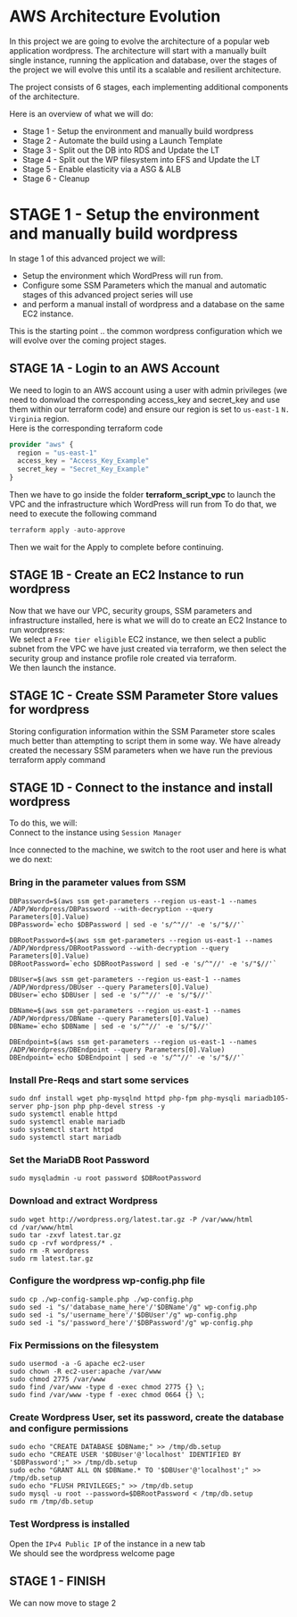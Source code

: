 # AWS Architecture Evolution
In this project we are going to evolve the architecture of a popular web application wordpress. The architecture will start with a manually built single instance, running the application and database, over the stages of the project we will evolve this until its a scalable and resilient architecture.  

The project consists of 6 stages, each implementing additional components of the architecture. 

Here is an overview of what we will do:

- Stage 1 - Setup the environment and manually build wordpress  
- Stage 2 - Automate the build using a Launch Template  
- Stage 3 - Split out the DB into RDS and Update the LT 
- Stage 4 - Split out the WP filesystem into EFS and Update the LT
- Stage 5 - Enable elasticity via a ASG & ALB
- Stage 6 - Cleanup

# STAGE 1 - Setup the environment and manually build wordpress
In stage 1 of this advanced project we will:
- Setup the environment which WordPress will run from. 
- Configure some SSM Parameters which the manual and automatic stages of this advanced project series will use
- and perform a manual install of wordpress and a database on the same EC2 instance. 

This is the starting point .. the common wordpress configuration which we will evolve over the coming project stages.

## STAGE 1A - Login to an AWS Account 
We need to login to an AWS account using a user with admin privileges (we need to donwload the corresponding access_key and secret_key and use them within our terraform code) and ensure our region is set to `us-east-1` `N. Virginia` region.  
Here is the corresponding terraform code
```terraform
provider "aws" {
  region = "us-east-1"
  access_key = "Access_Key_Example"
  secret_key = "Secret_Key_Example"
}
```
Then we have to go inside the folder **terraform_script_vpc** to launch the VPC and the infrastructure which WordPress will run from
To do that, we need to execute the following command
```powershell
terraform apply -auto-approve
```

Then we wait for the Apply to complete before continuing.
## STAGE 1B - Create an EC2 Instance to run wordpress
Now that we have our VPC, security groups, SSM parameters and infrastructure installed, here is what we will do to create an EC2 Instance to run wordpress:  
We select a `Free tier eligible` EC2 instance, we then select a public subnet from the VPC  we have just created via terraform, we then select the security group and instance profile role created via terraform.  
We then launch the instance.  
## STAGE 1C - Create SSM Parameter Store values for wordpress
Storing configuration information within the SSM Parameter store scales much better than attempting to script them in some way.
We have already created the necessary SSM parameters when we have run the previous terraform apply command 
## STAGE 1D - Connect to the instance and install wordpress
To do this, we will:  
Connect to the instance using `Session Manager`  

Ince connected to the machine, we switch to the root user and here is what we do next:  
### Bring in the parameter values from SSM
```
DBPassword=$(aws ssm get-parameters --region us-east-1 --names /ADP/Wordpress/DBPassword --with-decryption --query Parameters[0].Value)
DBPassword=`echo $DBPassword | sed -e 's/^"//' -e 's/"$//'`

DBRootPassword=$(aws ssm get-parameters --region us-east-1 --names /ADP/Wordpress/DBRootPassword --with-decryption --query Parameters[0].Value)
DBRootPassword=`echo $DBRootPassword | sed -e 's/^"//' -e 's/"$//'`

DBUser=$(aws ssm get-parameters --region us-east-1 --names /ADP/Wordpress/DBUser --query Parameters[0].Value)
DBUser=`echo $DBUser | sed -e 's/^"//' -e 's/"$//'`

DBName=$(aws ssm get-parameters --region us-east-1 --names /ADP/Wordpress/DBName --query Parameters[0].Value)
DBName=`echo $DBName | sed -e 's/^"//' -e 's/"$//'`

DBEndpoint=$(aws ssm get-parameters --region us-east-1 --names /ADP/Wordpress/DBEndpoint --query Parameters[0].Value)
DBEndpoint=`echo $DBEndpoint | sed -e 's/^"//' -e 's/"$//'`

```

### Install Pre-Reqs and start some services

```
sudo dnf install wget php-mysqlnd httpd php-fpm php-mysqli mariadb105-server php-json php php-devel stress -y
sudo systemctl enable httpd
sudo systemctl enable mariadb
sudo systemctl start httpd
sudo systemctl start mariadb

```

### Set the MariaDB Root Password

```
sudo mysqladmin -u root password $DBRootPassword
```

### Download and extract Wordpress

```
sudo wget http://wordpress.org/latest.tar.gz -P /var/www/html
cd /var/www/html
sudo tar -zxvf latest.tar.gz
sudo cp -rvf wordpress/* .
sudo rm -R wordpress
sudo rm latest.tar.gz
```
### Configure the wordpress wp-config.php file 

```
sudo cp ./wp-config-sample.php ./wp-config.php
sudo sed -i "s/'database_name_here'/'$DBName'/g" wp-config.php
sudo sed -i "s/'username_here'/'$DBUser'/g" wp-config.php
sudo sed -i "s/'password_here'/'$DBPassword'/g" wp-config.php
```
### Fix Permissions on the filesystem

```
sudo usermod -a -G apache ec2-user   
sudo chown -R ec2-user:apache /var/www
sudo chmod 2775 /var/www
sudo find /var/www -type d -exec chmod 2775 {} \;
sudo find /var/www -type f -exec chmod 0664 {} \;
```
### Create Wordpress User, set its password, create the database and configure permissions

```
sudo echo "CREATE DATABASE $DBName;" >> /tmp/db.setup
sudo echo "CREATE USER '$DBUser'@'localhost' IDENTIFIED BY '$DBPassword';" >> /tmp/db.setup
sudo echo "GRANT ALL ON $DBName.* TO '$DBUser'@'localhost';" >> /tmp/db.setup
sudo echo "FLUSH PRIVILEGES;" >> /tmp/db.setup
sudo mysql -u root --password=$DBRootPassword < /tmp/db.setup
sudo rm /tmp/db.setup
```

### Test Wordpress is installed
Open the `IPv4 Public IP` of the instance  in a new tab  
We should see the wordpress welcome page  

## STAGE 1 - FINISH  
We can now move to stage 2
